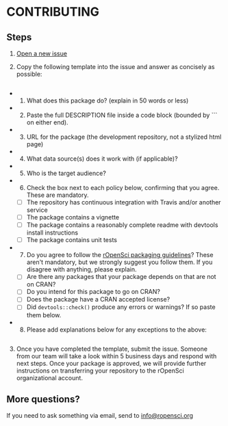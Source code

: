 CONTRIBUTING
============

## Steps

1. [Open a new issue](https://github.com/ropensci/onboarding/issues/new)

2. Copy the following template into the issue and answer as concisely as possible:

    ```
* 1. What does this package do? (explain in 50 words or less)  
* 2. Paste the full DESCRIPTION file inside a code block (bounded by ``` on either end).
* 3. URL for the package (the development repository, not a stylized html page)
* 4. What data source(s) does it work with (if applicable)?
* 5. Who is the target audience?
* 6. Check the box next to each policy below, confirming that you agree. These are mandatory.
    * [ ] The repository has continuous integration with Travis and/or another service
    * [ ] The package contains a vignette
    * [ ] The package contains a reasonably complete readme with devtools install instructions
    * [ ] The package contains unit tests
* 7. Do you agree to follow the [rOpenSci packaging guidelines](https://github.com/ropensci/packaging_guide)? These aren't mandatory, but we strongly suggest you follow them. If you disagree with anything, please explain.
    * [ ] Are there any packages that your package depends on that are not on CRAN?
    * [ ] Do you intend for this package to go on CRAN?
    * [ ] Does the package have a CRAN accepted license?
    * [ ] Did `devtools::check()` produce any errors or warnings? If so paste them below.
* 8. Please add explanations below for any exceptions to the above:
    ```

3. Once you have completed the template, submit the issue. Someone from our team will take a look within 5 business days and respond with next steps.  Once your package is approved, we will provide further instructions on transferring your repository to the rOpenSci organizational account.

## More questions? 

If you need to ask something via email, send to [info@ropensci.org](mailto:info@ropensci.org)
